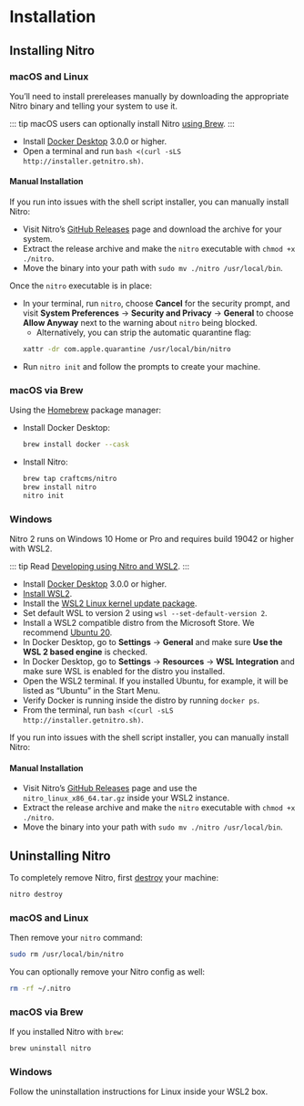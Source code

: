 # Installation

## Installing Nitro

### macOS and Linux

You’ll need to install prereleases manually by downloading the appropriate Nitro binary and telling your system to use it.

::: tip
macOS users can optionally install Nitro [using Brew](#macos-via-brew).
:::

- Install [Docker Desktop](https://www.docker.com/products/docker-desktop) 3.0.0 or higher.
- Open a terminal and run `bash <(curl -sLS http://installer.getnitro.sh)`.

#### Manual Installation

If you run into issues with the shell script installer, you can manually install Nitro:

- Visit Nitro’s [GitHub Releases](https://github.com/craftcms/nitro/releases) page and download the archive for your system.
- Extract the release archive and make the `nitro` executable with `chmod +x ./nitro`.
- Move the binary into your path with `sudo mv ./nitro /usr/local/bin`.

Once the `nitro` executable is in place:

- In your terminal, run `nitro`, choose **Cancel** for the security prompt, and visit **System Preferences** → **Security and Privacy** → **General** to choose **Allow Anyway** next to the warning about `nitro` being blocked.
    - Alternatively, you can strip the automatic quarantine flag:
    ```sh
    xattr -dr com.apple.quarantine /usr/local/bin/nitro
    ```
- Run `nitro init` and follow the prompts to create your machine.

### macOS via Brew

Using the [Homebrew](https://brew.sh) package manager:

- Install Docker Desktop:
    ```bash
    brew install docker --cask
    ```
- Install Nitro: 
    ```bash
    brew tap craftcms/nitro
    brew install nitro
    nitro init
    ```

### Windows

Nitro 2 runs on Windows 10 Home or Pro and requires build 19042 or higher with WSL2.

::: tip
Read [Developing using Nitro and WSL2](windows.md).
:::

- Install [Docker Desktop](https://www.docker.com/products/docker-desktop) 3.0.0 or higher.
- [Install WSL2](https://www.windowscentral.com/how-install-wsl2-windows-10).
- Install the [WSL2 Linux kernel update package](https://docs.microsoft.com/en-us/windows/wsl/install-win10#step-4---download-the-linux-kernel-update-package).
- Set default WSL to version 2 using `wsl --set-default-version 2`.
- Install a WSL2 compatible distro from the Microsoft Store. We recommend [Ubuntu 20](https://www.microsoft.com/en-us/p/ubuntu/9nblggh4msv6).
- In Docker Desktop, go to **Settings** → **General** and make sure **Use the WSL 2 based engine** is checked.
- In Docker Desktop, go to **Settings** → **Resources** → **WSL Integration** and make sure WSL is enabled for the distro you installed.
- Open the WSL2 terminal. If you installed Ubuntu, for example, it will be listed as “Ubuntu” in the Start Menu.
- Verify Docker is running inside the distro by running `docker ps`.
- From the terminal, run `bash <(curl -sLS http://installer.getnitro.sh)`.

If you run into issues with the shell script installer, you can manually install Nitro:

#### Manual Installation

- Visit Nitro’s [GitHub Releases](https://github.com/craftcms/nitro/releases) page and use the `nitro_linux_x86_64.tar.gz` inside your WSL2 instance.
- Extract the release archive and make the `nitro` executable with `chmod +x ./nitro`.
- Move the binary into your path with `sudo mv ./nitro /usr/local/bin`.

## Uninstalling Nitro

To completely remove Nitro, first [destroy](commands.md#destroy) your machine:

```bash
nitro destroy
```

### macOS and Linux

Then remove your `nitro` command:

```bash
sudo rm /usr/local/bin/nitro
```

You can optionally remove your Nitro config as well:

```bash macOS
rm -rf ~/.nitro
```

### macOS via Brew

If you installed Nitro with `brew`:

```bash
brew uninstall nitro
```

### Windows

Follow the uninstallation instructions for Linux inside your WSL2 box.
